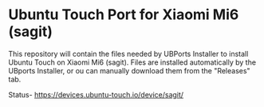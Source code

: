 # Ubuntu Touch Port for Xiaomi Mi6 (sagit)

This repository will contain the files needed by UBPorts Installer to install Ubuntu Touch on Xiaomi Mi6 (sagit). Files are installed automatically by the UBports Installer, or ou can manually download them from the "Releases" tab.

Status- https://devices.ubuntu-touch.io/device/sagit/
